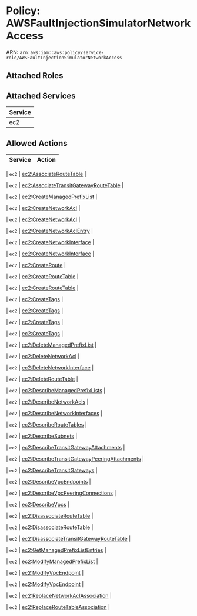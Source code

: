 # Policy: AWSFaultInjectionSimulatorNetworkAccess

ARN: `arn:aws:iam::aws:policy/service-role/AWSFaultInjectionSimulatorNetworkAccess`

## Attached Roles

## Attached Services

| Service |
|---------|
| ec2 |

## Allowed Actions

| Service | Action |
|:-------:|--------|

| `ec2` | [ec2:AssociateRouteTable](../actions.md#ec2:associateroutetable) |

| `ec2` | [ec2:AssociateTransitGatewayRouteTable](../actions.md#ec2:associatetransitgatewayroutetable) |

| `ec2` | [ec2:CreateManagedPrefixList](../actions.md#ec2:createmanagedprefixlist) |

| `ec2` | [ec2:CreateNetworkAcl](../actions.md#ec2:createnetworkacl) |

| `ec2` | [ec2:CreateNetworkAcl](../actions.md#ec2:createnetworkacl) |

| `ec2` | [ec2:CreateNetworkAclEntry](../actions.md#ec2:createnetworkaclentry) |

| `ec2` | [ec2:CreateNetworkInterface](../actions.md#ec2:createnetworkinterface) |

| `ec2` | [ec2:CreateNetworkInterface](../actions.md#ec2:createnetworkinterface) |

| `ec2` | [ec2:CreateRoute](../actions.md#ec2:createroute) |

| `ec2` | [ec2:CreateRouteTable](../actions.md#ec2:createroutetable) |

| `ec2` | [ec2:CreateRouteTable](../actions.md#ec2:createroutetable) |

| `ec2` | [ec2:CreateTags](../actions.md#ec2:createtags) |

| `ec2` | [ec2:CreateTags](../actions.md#ec2:createtags) |

| `ec2` | [ec2:CreateTags](../actions.md#ec2:createtags) |

| `ec2` | [ec2:CreateTags](../actions.md#ec2:createtags) |

| `ec2` | [ec2:DeleteManagedPrefixList](../actions.md#ec2:deletemanagedprefixlist) |

| `ec2` | [ec2:DeleteNetworkAcl](../actions.md#ec2:deletenetworkacl) |

| `ec2` | [ec2:DeleteNetworkInterface](../actions.md#ec2:deletenetworkinterface) |

| `ec2` | [ec2:DeleteRouteTable](../actions.md#ec2:deleteroutetable) |

| `ec2` | [ec2:DescribeManagedPrefixLists](../actions.md#ec2:describemanagedprefixlists) |

| `ec2` | [ec2:DescribeNetworkAcls](../actions.md#ec2:describenetworkacls) |

| `ec2` | [ec2:DescribeNetworkInterfaces](../actions.md#ec2:describenetworkinterfaces) |

| `ec2` | [ec2:DescribeRouteTables](../actions.md#ec2:describeroutetables) |

| `ec2` | [ec2:DescribeSubnets](../actions.md#ec2:describesubnets) |

| `ec2` | [ec2:DescribeTransitGatewayAttachments](../actions.md#ec2:describetransitgatewayattachments) |

| `ec2` | [ec2:DescribeTransitGatewayPeeringAttachments](../actions.md#ec2:describetransitgatewaypeeringattachments) |

| `ec2` | [ec2:DescribeTransitGateways](../actions.md#ec2:describetransitgateways) |

| `ec2` | [ec2:DescribeVpcEndpoints](../actions.md#ec2:describevpcendpoints) |

| `ec2` | [ec2:DescribeVpcPeeringConnections](../actions.md#ec2:describevpcpeeringconnections) |

| `ec2` | [ec2:DescribeVpcs](../actions.md#ec2:describevpcs) |

| `ec2` | [ec2:DisassociateRouteTable](../actions.md#ec2:disassociateroutetable) |

| `ec2` | [ec2:DisassociateRouteTable](../actions.md#ec2:disassociateroutetable) |

| `ec2` | [ec2:DisassociateTransitGatewayRouteTable](../actions.md#ec2:disassociatetransitgatewayroutetable) |

| `ec2` | [ec2:GetManagedPrefixListEntries](../actions.md#ec2:getmanagedprefixlistentries) |

| `ec2` | [ec2:ModifyManagedPrefixList](../actions.md#ec2:modifymanagedprefixlist) |

| `ec2` | [ec2:ModifyVpcEndpoint](../actions.md#ec2:modifyvpcendpoint) |

| `ec2` | [ec2:ModifyVpcEndpoint](../actions.md#ec2:modifyvpcendpoint) |

| `ec2` | [ec2:ReplaceNetworkAclAssociation](../actions.md#ec2:replacenetworkaclassociation) |

| `ec2` | [ec2:ReplaceRouteTableAssociation](../actions.md#ec2:replaceroutetableassociation) |
